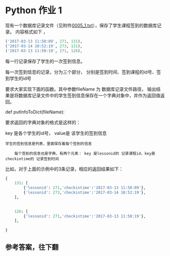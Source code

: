 # Python 作业 1 



现有一个数据库记录文件（见附件[0005_1.txt](task/attachs/0005_1.txt)），保存了学生课程签到的数据库记录。 内容格式如下 ，



```python
('2017-03-13 11:50:09', 271, 131),
('2017-03-14 10:52:19', 273, 131),
('2017-03-13 11:50:19', 271, 126),
```

每一行记录保存了学生的一次签到信息。

每一次签到信息的记录，分为三个部分， 分别是签到时间、签到课程的id号、签到学生的id号

要求大家实现下面的函数。其中参数fileName 为 数据库记录文件路径， 输出结果是将数据库记录文件中的学生签到信息保存在一个字典对象中，并作为返回值返回。



def putInfoToDict(fileName):


要求返回的字典对象的格式是这样的：

key 是各个学生的id号， value是 该学生的签到信息

    学生的签到信息是列表，里面保存着每个签到的信息 
    
        每个签到的信息也是字典，有两个元素： key 是lessonid的 记录课程id，key是checkintime的 记录签到时间

比如，对于上面的示例中的3条记录，相应的返回结果如下：

```python
{
    131: [
        {'lessonid': 271,'checkintime':'2017-03-13 11:50:09'},
        {'lessonid': 273,'checkintime':'2017-03-14 10:52:19'},
    ],
    
    
    126: [
        {'lessonid': 271,'checkintime':'2017-03-13 11:50:19'},
    ],
    
}


```





## 参考答案，往下翻
<br><br><br><br><br><br><br><br><br><br><br><br><br><br><br><br><br><br><br><br><br><br><br><br><br><br><br><br><br><br>

```python

```
